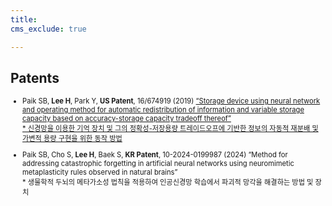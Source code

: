 ```yaml
---
title: 
cms_exclude: true

---
```


## Patents

<ul style="font-size: 0.8em;">
  <li>Paik SB, <strong>Lee H</strong>, Park Y, <strong>US Patent</strong>, 16/674919 (2019) <a href="https://patents.google.com/patent/US11467728B2/en" target="_blank">“Storage device using neural network and operating method for automatic redistribution of information and variable storage capacity based on accuracy-storage capacity tradeoff thereof”<br>
  * 신경망을 이용한 기억 장치 및 그의 정확성-저장용량 트레이드오프에 기반한 정보의 자동적 재분배 및 가변적 용량 구현을 위한 동작 방법</a></li>

</ul>


<ul style="font-size: 0.8em;">
  <li>Paik SB, Cho S, <strong>Lee H</strong>, Baek S, <strong>KR Patent</strong>, 10-2024-0199987 (2024) “Method for addressing catastrophic forgetting in artificial neural networks using neuromimetic metaplasticity rules observed in natural brains”<br>
  * 생물학적 두뇌의 메타가소성 법칙을 적용하여 인공신경망 학습에서 파괴적 망각을 해결하는 방법 및 장치</li>

</ul>
